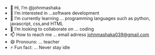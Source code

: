 - 👋 Hi, I’m @johnmashaka
- 👀 I’m interested in ...software development
- 🌱 I’m currently learning ... programming languages such as python, javascript, css,and HTML
- 💞️ I’m looking to collaborate on ... coding
- 📫 How to reach me ... email adrress johnmashaka039@gmail.com
- 😄 Pronouns: ... teacher
- ⚡ Fun fact: ... Never stay idle

<!---
johnmashaka/johnmashaka is a ✨ special ✨ repository because its `README.md` (this file) appears on your GitHub profile.
You can click the Preview link to take a look at your changes.
--->
